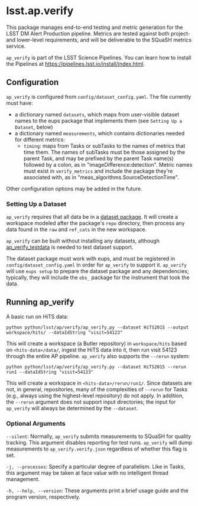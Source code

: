 # lsst.ap.verify

This package manages end-to-end testing and metric generation for the LSST DM Alert Production pipeline. Metrics are tested against both project- and lower-level requirements, and will be deliverable to the SQuaSH metrics service.

`ap_verify` is part of the LSST Science Pipelines. You can learn how to install the Pipelines at https://pipelines.lsst.io/install/index.html.

## Configuration

`ap_verify` is configured from `config/dataset_config.yaml`. The file currently must have:

* a dictionary named `datasets`, which maps from user-visible dataset names to the eups package that implements them (see `Setting Up a Dataset`, below)
* a dictionary named `measurements`, which contains dictionaries needed for different metrics:
    * `timing`: maps from Tasks or subTasks to the names of metrics that time them. The names of subTasks must be those assigned by the parent Task, and may be prefixed by the parent Task name(s) followed by a colon, as in "imageDifference:detection". Metric names must exist in `verify_metrics` and include the package they're associated with, as in "meas_algorithms.SourceDetectionTime".

Other configuration options may be added in the future.

### Setting Up a Dataset

`ap_verify` requires that all data be in a [dataset package](https://github.com/lsst-dm/ap_verify_dataset_template). It will create a workspace modeled after the package's `repo` directory, then process any data found in the `raw` and `ref_cats` in the new workspace.

`ap_verify` can be built without installing any datasets, although [ap_verify_testdata](https://github.com/lsst-dm/ap_verify_testdata/) is needed to test dataset support.

The dataset package must work with eups, and must be registered in `config/dataset_config.yaml` in order for `ap_verify` to support it. `ap_verify` will use `eups setup` to prepare the dataset package and any dependencies; typically, they will include the `obs_` package for the instrument that took the data.

## Running ap_verify

A basic run on HiTS data:

    python python/lsst/ap/verify/ap_verify.py --dataset HiTS2015 --output workspace/hits/ --dataIdString "visit=54123"

This will create a workspace (a Butler repository) in `workspace/hits` based on `<hits-data>/data/`, ingest the HiTS data into it, then run visit 54123 through the entire AP pipeline. `ap_verify` also supports the `--rerun` system:

    python python/lsst/ap/verify/ap_verify.py --dataset HiTS2015 --rerun run1 --dataIdString "visit=54123"

This will create a workspace in `<hits-data>/rerun/run1/`. Since datasets are not, in general, repositories, many of the complexities of `--rerun` for Tasks (e.g., always using the highest-level repository) do not apply. In addition, the `--rerun` argument does not support input directories; the input for `ap_verify` will always be determined by the `--dataset`.

### Optional Arguments

`--silent`: Normally, `ap_verify` submits measurements to SQuaSH for quality tracking. This argument disables reporting for test runs. `ap_verify` will dump measurements to `ap_verify.verify.json` regardless of whether this flag is set.

`-j, --processes`: Specify a particular degree of parallelism. Like in Tasks, this argument may be taken at face value with no intelligent thread management.

`-h, --help, --version`: These arguments print a brief usage guide and the program version, respectively.
